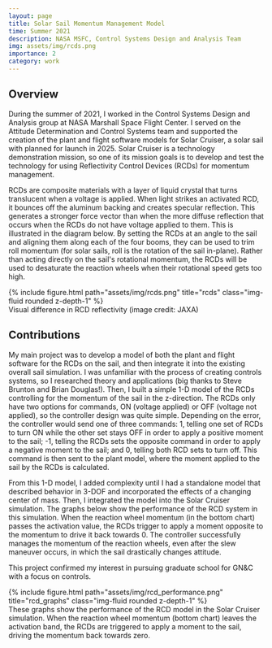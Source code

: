 ```yaml
---
layout: page
title: Solar Sail Momentum Management Model
time: Summer 2021
description: NASA MSFC, Control Systems Design and Analysis Team
img: assets/img/rcds.png
importance: 2
category: work
---
```


## Overview
During the summer of 2021, I worked in the Control Systems Design and Analysis group at NASA Marshall Space Flight Center. I served on the Attitude Determination and Control Systems team and supported the creation of the plant and flight software models for Solar Cruiser, a solar sail with planned for launch in 2025. Solar Cruiser is a technology demonstration mission, so one of its mission goals is to develop and test the technology for using Reflectivity Control Devices (RCDs) for momentum management. 

RCDs are composite materials with a layer of liquid crystal that turns translucent when a voltage is applied. When light strikes an activated RCD, it bounces off the aluminum backing and creates specular reflection. This generates a stronger force vector than when the more diffuse reflection that occurs when the RCDs do not have voltage applied to them. This is illustrated in the diagram below. By setting the RCDs at an angle to the sail and aligning them along each of the four booms, they can be used to trim roll momentum (for solar sails, roll is the rotation of the sail in-plane). Rather than acting directly on the sail's rotational momentum, the RCDs will be used to desaturate the reaction wheels when their rotational speed gets too high.

<div class="row">
    <div class="col-sm mt-3 mt-md-0">
        {% include figure.html path="assets/img/rcds.png" title="rcds" class="img-fluid rounded z-depth-1" %}
    </div>
</div>
<div class="caption">
    Visual difference in RCD reflectivity (image credit: JAXA)
</div>

## Contributions
My main project was to develop a model of both the plant and flight software for the RCDs on the sail, and then integrate it into the existing overall sail simulation. I was unfamiliar with the process of creating controls systems, so I researched theory and applications (big thanks to Steve Brunton and Brian Douglas!). Then, I built a simple 1-D model of the RCDs controlling for the momentum of the sail in the z-direction. The RCDs only have two options for commands, ON (voltage applied) or OFF (voltage not applied), so the controller design was quite simple. Depending on the error, the controller would send one of three commands: 1, telling one set of RCDs to turn ON while the other set stays OFF in order to apply a positive moment to the sail; -1, telling the RCDs sets the opposite command in order to apply a negative moment to the sail; and 0, telling both RCD sets to turn off. This command is then sent to the plant model, where the moment applied to the sail by the RCDs is calculated.

From this 1-D model, I added complexity until I had a standalone model that described behavior in 3-DOF and incorporated the effects of a changing center of mass. Then, I integrated the model into the Solar Cruiser simulation. The graphs below show the performance of the RCD system in this simulation. When the reaction wheel momentum (in the bottom chart) passes the activation value, the RCDs trigger to apply a moment opposite to the momentum to drive it back towards 0. The controller successfully manages the momentum of the reaction wheels, even after the slew maneuver occurs, in which the sail drastically changes attitude.

This project confirmed my interest in pursuing graduate school for GN&C with a focus on controls.


<div class="row">
    <div class="col-sm mt-3 mt-md-0">
        {% include figure.html path="assets/img/rcd_performance.png" title="rcd_graphs" class="img-fluid rounded z-depth-1" %}
    </div>
</div>
<div class="caption">
    These graphs show the performance of the RCD model in the Solar Cruiser simulation. When the reaction wheel momentum (bottom chart) leaves the activation band, the RCDs are triggered to apply a moment to the sail, driving the momentum back towards zero.
</div>

<!---center rcd pic--->